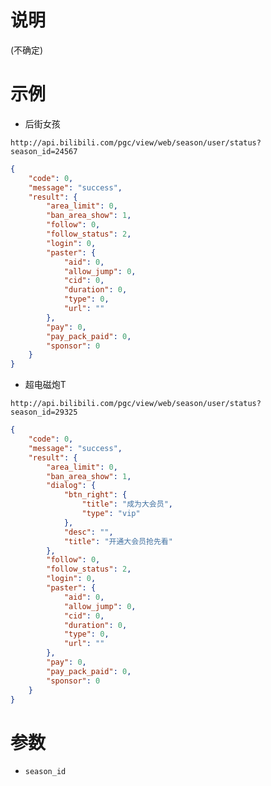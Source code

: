 # 说明

(不确定)

# 示例

- 后街女孩

`http://api.bilibili.com/pgc/view/web/season/user/status?season_id=24567`

```json
{
    "code": 0,
    "message": "success",
    "result": {
        "area_limit": 0,
        "ban_area_show": 1,
        "follow": 0,
        "follow_status": 2,
        "login": 0,
        "paster": {
            "aid": 0,
            "allow_jump": 0,
            "cid": 0,
            "duration": 0,
            "type": 0,
            "url": ""
        },
        "pay": 0,
        "pay_pack_paid": 0,
        "sponsor": 0
    }
}
```

- 超电磁炮T

`http://api.bilibili.com/pgc/view/web/season/user/status?season_id=29325`

```json
{
    "code": 0,
    "message": "success",
    "result": {
        "area_limit": 0,
        "ban_area_show": 1,
        "dialog": {
            "btn_right": {
                "title": "成为大会员",
                "type": "vip"
            },
            "desc": "",
            "title": "开通大会员抢先看"
        },
        "follow": 0,
        "follow_status": 2,
        "login": 0,
        "paster": {
            "aid": 0,
            "allow_jump": 0,
            "cid": 0,
            "duration": 0,
            "type": 0,
            "url": ""
        },
        "pay": 0,
        "pay_pack_paid": 0,
        "sponsor": 0
    }
}
```

# 参数

- `season_id`
